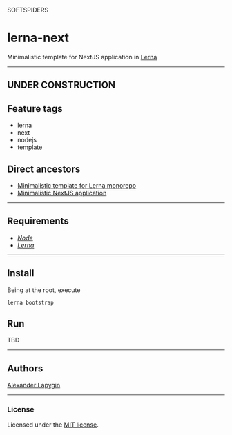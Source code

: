 SOFTSPIDERS

# lerna-next

Minimalistic template for NextJS application in [Lerna](https://lerna.js.org/)

---
UNDER CONSTRUCTION
---

## Feature tags

- lerna
- next
- nodejs
- template

## Direct ancestors

- [Minimalistic template for Lerna monorepo](https://github.com/softspider/lerna)
- [Minimalistic NextJS application](https://github.com/softspider/next.js)

---

## Requirements

- [*Node*](https://nodejs.org/en/download/package-manager/)
- [*Lerna*](https://lerna.js.org/)

---

## Install

Being at the root, execute

```
lerna bootstrap
```

## Run

TBD

---

## Authors

[Alexander Lapygin](https://github.com/AlexanderLapygin)

---

### License

Licensed under the [MIT license](./LICENSE). 
